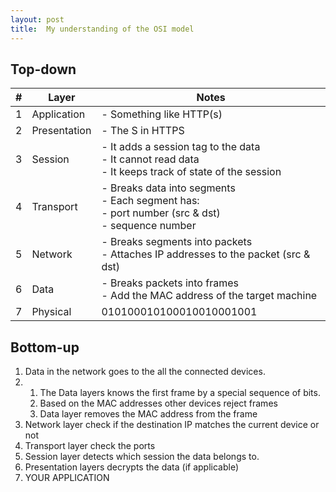 ```yaml
---
layout: post
title:  My understanding of the OSI model
---
```


## Top-down

| # | Layer        | Notes                                                                                                     |
|---|--------------|-----------------------------------------------------------------------------------------------------------|
| 1 | Application  | - Something like HTTP(s)                                                                                  |
| 2 | Presentation | - The S in HTTPS                                                                                          |
| 3 | Session      | - It adds a session tag to the data<br>- It cannot read data<br>- It keeps track of state of the session  |
| 4 | Transport    | - Breaks data into segments<br>- Each segment has:<br>  - port number (src & dst) <br>  - sequence number |
| 5 | Network      | - Breaks segments into packets<br>- Attaches IP addresses to the packet (src & dst)                      |
| 6 | Data         | - Breaks packets into frames <br>- Add the MAC address of the target machine                              |
| 7 | Physical     | 010100010100010010001001                                                                                  |


## Bottom-up

1. Data in the network goes to the all the connected devices.
2. 
    1. The Data layers knows the first frame by a special sequence of bits.
    2. Based on the MAC addresses other devices reject frames
    3. Data layer removes the MAC address from the frame
3. Network layer check if the destination IP matches the current device or not
4. Transport layer check the ports
5. Session layer detects which session the data belongs to.
6. Presentation layers decrypts the data (if applicable)
7. YOUR APPLICATION